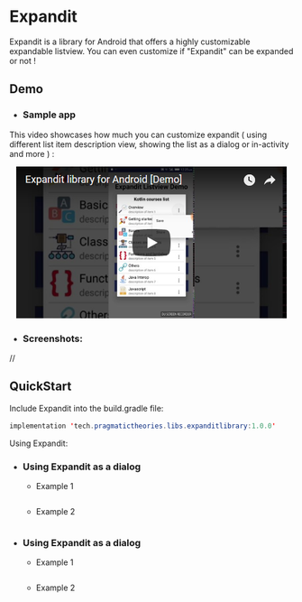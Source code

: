 # Expandit
Expandit is a library for Android that offers a highly customizable expandable listview. You can even customize if "Expandit" can be expanded or not !

## Demo




* ### Sample app
This video showcases how much you can customize expandit ( using different list item description view, showing the list as a dialog or in-activity and more ) :
   <p align="center">
<a href="https://www.youtube.com/watch?v=2GJ8uRUC3uw" target="_blank"><img src="https://raw.githubusercontent.com/AmalH/expandit/master/screenshots/demoThumbail.png"/></a>
   </p>


* ### Screenshots: 

//
  
  

## QuickStart

Include Expandit into the build.gradle file:
```Java
implementation 'tech.pragmatictheories.libs.expanditlibrary:1.0.0'
```
Using Expandit:
* ### Using Expandit as a dialog
    * Example 1
    ```Java
    ```
     * Example 2
    ```Java
    ```
   
* ### Using Expandit as a dialog
    * Example 1
    ```Java
    ```
    * Example 2
    ```Java
    ```
